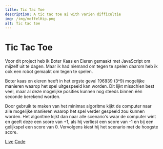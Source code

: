 ```yaml
---
title: Tic Tac Toe
description: A tic tac toe ai with varien difficultie
img: /img/moffelHip.png
alt: Tic tac toe
---
```


# Tic Tac Toe

Voor dit project heb ik Boter Kaas en Eieren gemaakt met JavaScript om
mijzelf uit te dagen. Maar ik had niemand om tegen te spelen daarom heb
ik ook een robot gemaakt om tegen te spelen.

Boter kaas en eieren heeft in het ergste geval 196839 (3^9) mogelijke
manieren waarop het spel uitgespeeld kan worden. Dit lijkt misschien
best veel, maar al deze mogelijke posities kunnen nog steeds binnen één
seconde berekend worden.

Door gebruik te maken van het minimax algoritme kijkt de computer naar
alle mogelijke manieren waarop het spel verder gespeeld zou kunnen
worden. Het algoritme kijkt dan naar alle scenario's waar de computer
wint en geeft deze een score van +1, als hij verliest een score van -1
en bij een gelijkspel een score van 0. Vervolgens kiest hij het scenario
met de hoogste score.

<a href="https://vuurvos1.github.io/tictactoe/" class="button button--live">Live</a>
<a href="https://github.com/Vuurvos1/tictactoe" class="button button--code">Code</a>

<script src="/js/ticTacToe.js" defer></script>
